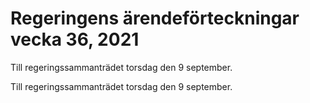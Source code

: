 # Regeringens ärendeförteckningar vecka 36, 2021

Till regeringssammanträdet torsdag den 9 september.

Till regeringssammanträdet torsdag den 9 september.
